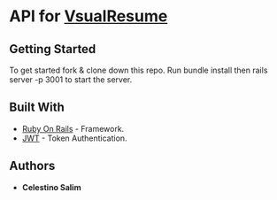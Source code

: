 # API for [VsualResume](https://github.com/celestinosalim/VsualResume)

## Getting Started

To get started fork & clone down this repo. Run bundle install then rails server -p 3001 to start the server.


## Built With
- [Ruby On Rails](https://rubyonrails.org/) - Framework.
- [JWT](https://jwt.io/) - Token Authentication.

## Authors

- **Celestino Salim**
